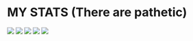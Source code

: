 # MY STATS (There are pathetic) 

![](http://github-profile-summary-cards.vercel.app/api/cards/profile-details?username=ahamedrajib1997&theme=algolia)
![](http://github-profile-summary-cards.vercel.app/api/cards/repos-per-language?username=ahamedrajib1997&theme=algolia) 
![](http://github-profile-summary-cards.vercel.app/api/cards/most-commit-language?username=ahamedrajib1997&theme=algolia)
![](http://github-profile-summary-cards.vercel.app/api/cards/stats?username=ahamedrajib1997&theme=algolia)
![](http://github-profile-summary-cards.vercel.app/api/cards/productive-time?username=ahamedrajib1997&theme=algolia&utcOffset=8)

